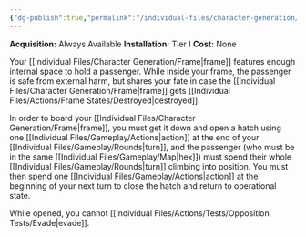 ```yaml
---
{"dg-publish":true,"permalink":"/individual-files/character-generation/expansion-modules/tier-i/spare-seat-module/"}
---
```


**Acquisition:** Always Available
**Installation:** Tier I
**Cost:** None

Your [[Individual Files/Character Generation/Frame\|frame]] features enough internal space to hold a passenger. While inside your frame, the passenger is safe from external harm, but shares your fate in case the [[Individual Files/Character Generation/Frame\|frame]] gets [[Individual Files/Actions/Frame States/Destroyed\|destroyed]].

In order to board your [[Individual Files/Character Generation/Frame\|frame]], you must get it down and open a hatch using one [[Individual Files/Gameplay/Actions\|action]] at the end of your [[Individual Files/Gameplay/Rounds\|turn]], and the passenger (who must be in the same [[Individual Files/Gameplay/Map\|hex]]) must spend their whole [[Individual Files/Gameplay/Rounds\|turn]] climbing into position. You must then spend one [[Individual Files/Gameplay/Actions\|action]] at the beginning of your next turn to close the hatch and return to operational state.

While opened, you cannot [[Individual Files/Actions/Tests/Opposition Tests/Evade\|evade]].